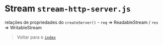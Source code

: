 # Stream `stream-http-server.js`

relações de propriedades do `createServer()` - `req` => ReadableStream / `res` => WritableStream

> Voltar para o [`index`](../index.md)
